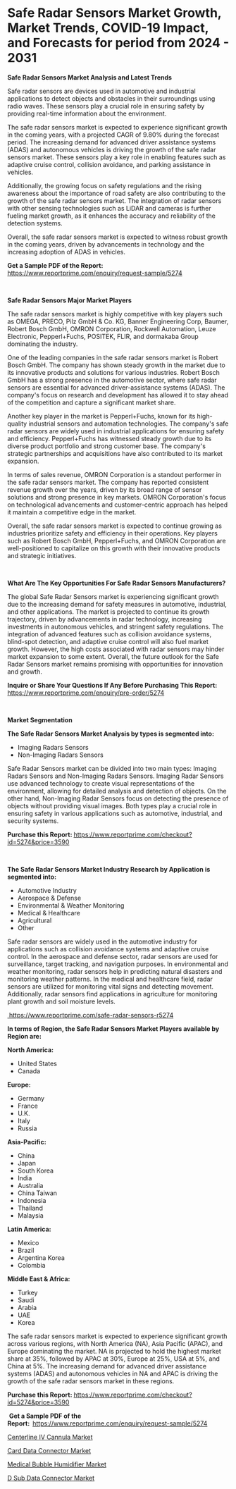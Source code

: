 <p><h1>Safe Radar Sensors Market Growth, Market Trends, COVID-19 Impact, and Forecasts for period from 2024 - 2031</h1></p><p><strong>Safe Radar Sensors Market Analysis and Latest Trends</strong></p>
<p><p>Safe radar sensors are devices used in automotive and industrial applications to detect objects and obstacles in their surroundings using radio waves. These sensors play a crucial role in ensuring safety by providing real-time information about the environment.</p><p>The safe radar sensors market is expected to experience significant growth in the coming years, with a projected CAGR of 9.80% during the forecast period. The increasing demand for advanced driver assistance systems (ADAS) and autonomous vehicles is driving the growth of the safe radar sensors market. These sensors play a key role in enabling features such as adaptive cruise control, collision avoidance, and parking assistance in vehicles.</p><p>Additionally, the growing focus on safety regulations and the rising awareness about the importance of road safety are also contributing to the growth of the safe radar sensors market. The integration of radar sensors with other sensing technologies such as LiDAR and cameras is further fueling market growth, as it enhances the accuracy and reliability of the detection systems.</p><p>Overall, the safe radar sensors market is expected to witness robust growth in the coming years, driven by advancements in technology and the increasing adoption of ADAS in vehicles.</p></p>
<p><strong>Get a Sample PDF of the Report:&nbsp;</strong> <a href="https://www.reportprime.com/enquiry/request-sample/5274">https://www.reportprime.com/enquiry/request-sample/5274</a></p>
<p>&nbsp;</p>
<p><strong>Safe Radar Sensors Major Market Players</strong></p>
<p><p>The safe radar sensors market is highly competitive with key players such as OMEGA, PRECO, Pilz GmbH & Co. KG, Banner Engineering Corp, Baumer, Robert Bosch GmbH, OMRON Corporation, Rockwell Automation, Leuze Electronic, Pepperl+Fuchs, POSITEK, FLIR, and dormakaba Group dominating the industry.</p><p>One of the leading companies in the safe radar sensors market is Robert Bosch GmbH. The company has shown steady growth in the market due to its innovative products and solutions for various industries. Robert Bosch GmbH has a strong presence in the automotive sector, where safe radar sensors are essential for advanced driver-assistance systems (ADAS). The company's focus on research and development has allowed it to stay ahead of the competition and capture a significant market share.</p><p>Another key player in the market is Pepperl+Fuchs, known for its high-quality industrial sensors and automation technologies. The company's safe radar sensors are widely used in industrial applications for ensuring safety and efficiency. Pepperl+Fuchs has witnessed steady growth due to its diverse product portfolio and strong customer base. The company's strategic partnerships and acquisitions have also contributed to its market expansion.</p><p>In terms of sales revenue, OMRON Corporation is a standout performer in the safe radar sensors market. The company has reported consistent revenue growth over the years, driven by its broad range of sensor solutions and strong presence in key markets. OMRON Corporation's focus on technological advancements and customer-centric approach has helped it maintain a competitive edge in the market.</p><p>Overall, the safe radar sensors market is expected to continue growing as industries prioritize safety and efficiency in their operations. Key players such as Robert Bosch GmbH, Pepperl+Fuchs, and OMRON Corporation are well-positioned to capitalize on this growth with their innovative products and strategic initiatives.</p></p>
<p>&nbsp;</p>
<p><strong>What Are The Key Opportunities For Safe Radar Sensors Manufacturers?</strong></p>
<p><p>The global Safe Radar Sensors market is experiencing significant growth due to the increasing demand for safety measures in automotive, industrial, and other applications. The market is projected to continue its growth trajectory, driven by advancements in radar technology, increasing investments in autonomous vehicles, and stringent safety regulations. The integration of advanced features such as collision avoidance systems, blind-spot detection, and adaptive cruise control will also fuel market growth. However, the high costs associated with radar sensors may hinder market expansion to some extent. Overall, the future outlook for the Safe Radar Sensors market remains promising with opportunities for innovation and growth.</p></p>
<p><strong>Inquire or Share Your Questions If Any Before Purchasing This Report:</strong> <a href="https://www.reportprime.com/enquiry/pre-order/5274">https://www.reportprime.com/enquiry/pre-order/5274</a></p>
<p>&nbsp;</p>
<p><strong>Market Segmentation</strong></p>
<p><strong>The Safe Radar Sensors Market Analysis by types is segmented into:</strong></p>
<p><ul><li>Imaging Radars Sensors</li><li>Non-Imaging Radars Sensors</li></ul></p>
<p><p>Safe Radar Sensors market can be divided into two main types: Imaging Radars Sensors and Non-Imaging Radars Sensors. Imaging Radar Sensors use advanced technology to create visual representations of the environment, allowing for detailed analysis and detection of objects. On the other hand, Non-Imaging Radar Sensors focus on detecting the presence of objects without providing visual images. Both types play a crucial role in ensuring safety in various applications such as automotive, industrial, and security systems.</p></p>
<p><strong>Purchase this Report:&nbsp;</strong><a href="https://www.reportprime.com/checkout?id=5274&price=3590">https://www.reportprime.com/checkout?id=5274&price=3590</a></p>
<p>&nbsp;</p>
<p><strong>The Safe Radar Sensors Market Industry Research by Application is segmented into:</strong></p>
<p><ul><li>Automotive Industry</li><li>Aerospace & Defense</li><li>Environmental & Weather Monitoring</li><li>Medical & Healthcare</li><li>Agricultural</li><li>Other</li></ul></p>
<p><p>Safe radar sensors are widely used in the automotive industry for applications such as collision avoidance systems and adaptive cruise control. In the aerospace and defense sector, radar sensors are used for surveillance, target tracking, and navigation purposes. In environmental and weather monitoring, radar sensors help in predicting natural disasters and monitoring weather patterns. In the medical and healthcare field, radar sensors are utilized for monitoring vital signs and detecting movement. Additionally, radar sensors find applications in agriculture for monitoring plant growth and soil moisture levels.</p></p>
<p><a href="https://www.reportprime.com/safe-radar-sensors-r5274">&nbsp;https://www.reportprime.com/safe-radar-sensors-r5274</a></p>
<p><strong>In terms of Region, the Safe Radar Sensors Market Players available by Region are:</strong></p>
<p>
    <p> <strong> North America: </strong>
        <ul>
            <li>United States</li>
            <li>Canada</li>
        </ul>
        </p> 
    <p> <strong> Europe: </strong>
        <ul>
            <li>Germany</li>
            <li>France</li>
            <li>U.K.</li>
            <li>Italy</li>
            <li>Russia</li>
        </ul>
        </p> 
    <p> <strong> Asia-Pacific: </strong>
        <ul>
            <li>China</li>
            <li>Japan</li>
            <li>South Korea</li>
            <li>India</li>
            <li>Australia</li>
            <li>China Taiwan</li>
            <li>Indonesia</li>
            <li>Thailand</li>
            <li>Malaysia</li>
        </ul>
        </p> 
    <p> <strong> Latin America: </strong>
        <ul>
            <li>Mexico</li>
            <li>Brazil</li>
            <li>Argentina Korea</li>
            <li>Colombia</li>
        </ul>
        </p> 
    <p> <strong> Middle East & Africa: </strong>
        <ul>
            <li>Turkey</li>
            <li>Saudi</li>
            <li>Arabia</li>
            <li>UAE</li>
            <li>Korea</li>
        </ul>
    </p>
    </p>
<p><p>The safe radar sensors market is expected to experience significant growth across various regions, with North America (NA), Asia Pacific (APAC), and Europe dominating the market. NA is projected to hold the highest market share at 35%, followed by APAC at 30%, Europe at 25%, USA at 5%, and China at 5%. The increasing demand for advanced driver assistance systems (ADAS) and autonomous vehicles in NA and APAC is driving the growth of the safe radar sensors market in these regions.</p></p>
<p><strong>Purchase this Report: </strong><a href="https://www.reportprime.com/checkout?id=5274&price=3590">https://www.reportprime.com/checkout?id=5274&price=3590</a></p>
<p>&nbsp;<strong>Get a Sample PDF of the Report:&nbsp;&nbsp;</strong><a href="https://www.reportprime.com/enquiry/request-sample/5274">https://www.reportprime.com/enquiry/request-sample/5274</a></p>
<p><strong></strong></p>
<p><p><a href="https://issuu.com/reportprime-2/docs/centerline-iv-cannula-market-size-2030.pptx">Centerline IV Cannula Market</a></p><p><a href="https://github.com/syaifulanwaramsyori/Market-Research-Report-List-1/blob/main/card-data-connector-market.md">Card Data Connector Market</a></p><p><a href="https://issuu.com/reportprime-2/docs/medical-bubble-humidifier-market-size-2030.pptx">Medical Bubble Humidifier Market</a></p><p><a href="https://github.com/vregtldg37/Market-Research-Report-List-1/blob/main/d-sub-data-connector-market.md">D Sub Data Connector Market</a></p></p>